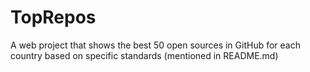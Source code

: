 # TopRepos
A web project that shows the best 50 open sources in GitHub for each country based on specific standards (mentioned in README.md) 
